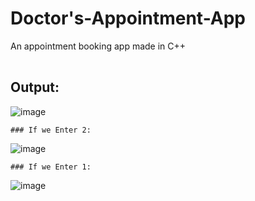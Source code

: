 # Doctor's-Appointment-App
<table>
  <row>
    An appointment booking app made in C++
   </row>
</table>

## Output:

![image](https://user-images.githubusercontent.com/73128613/171873213-4e764ee3-b9e6-45c4-a4a8-772cd4b1067b.png)

`### If we Enter 2:`

![image](https://user-images.githubusercontent.com/73128613/171873309-7a829c90-0462-44cf-8ec8-900407be76a9.png)

`### If we Enter 1:`

![image](https://user-images.githubusercontent.com/73128613/171873406-ab4363bc-6b62-447d-aef1-d822dfe9fe3c.png)

